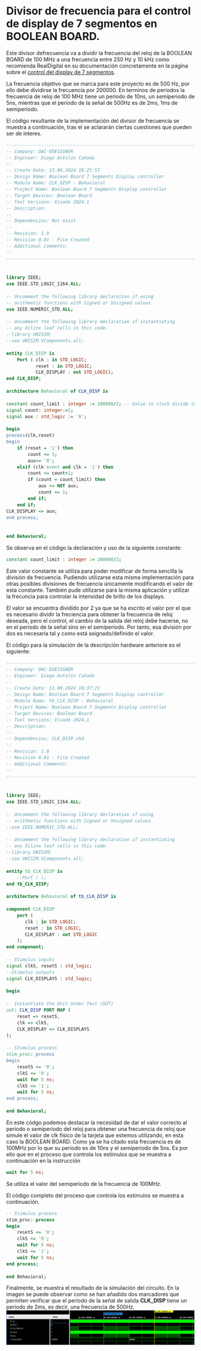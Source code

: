 # **Divisor de frecuencia para el control de display de 7 segmentos en BOOLEAN BOARD.**

Este divisor defrecuencia va a dividir la frecuencia del reloj de la BOOLEAN BOARD de 100 MHz a una frecuencia entre 250 Hz y 10 kHz como recomienda RealDigital en su documentación concretamente en la página sobre el [control del display de 7 segmentos](https://www.realdigital.org/doc/586fb4c3326dcd493a5774b2a6050f41).

La frecuencia objetivo que se marca para este proyecto es de 500 Hz, por ello debe dividirse la frecuencia por 200000. En terminos de periodos la frecuencia de reloj de 100 MHz tiene un periodo de 10ns, un semiperiodo de 5ns, mientras que el periodo de la señal de 500Hz es de 2ms, 1ms de semiperiodo. 

El código resultante de la implementación del divisor de frecuencia se muestra a continuación, tras el se aclararán ciertas cuestiones que pueden ser de interes.

```VHDL
----------------------------------------------------------------------------------
-- Company: DAC-EDESIGNER
-- Engineer: Diego Antolín Cañada
-- 
-- Create Date: 13.08.2024 18:25:57
-- Design Name: Boolean Board 7 Segments Display controller
-- Module Name: CLK_DISP - Behavioral
-- Project Name: Boolean Board 7 Segments Display controller
-- Target Devices: Boolean Board
-- Tool Versions: Vivado 2024.1
-- Description: 
-- 
-- Dependencies: Not exist
-- 
-- Revision: 1.0
-- Revision 0.01 - File Created
-- Additional Comments:
-- 
----------------------------------------------------------------------------------


library IEEE;
use IEEE.STD_LOGIC_1164.ALL;

-- Uncomment the following library declaration if using
-- arithmetic functions with Signed or Unsigned values
use IEEE.NUMERIC_STD.ALL;

-- Uncomment the following library declaration if instantiating
-- any Xilinx leaf cells in this code.
--library UNISIM;
--use UNISIM.VComponents.all;

entity CLK_DISP is
    Port ( clk : in STD_LOGIC;
           reset : in STD_LOGIC;
           CLK_DISPLAY : out STD_LOGIC);
end CLK_DISP;

architecture Behavioral of CLK_DISP is

constant count_limit : integer := 200000/2; -- Value to clock divide to achieve a frequenvy of 500Hz, could be modified. It is divided by to because 200000 make reference to the period and the clk wave sould be change each semi period.
signal count: integer:=1;
signal aux : std_logic := '0';

begin
process(clk,reset)
begin
    if (reset = '1') then
        count <= 1;
        aux<= '0';
    elsif (clk'event and clk = '1') then
        count <= count+1;
        if (count = count_limit) then
            aux <= NOT aux;
            count <= 1;
        end if;
    end if;
CLK_DISPLAY <= aux;
end process;


end Behavioral;

```

Se observa en el código la declaración y uso de la siguiente constante:
```VHDL
constant count_limit : integer := 200000/2;
``` 

Este valor constante se utiliza para poder modificar de forma sencilla la división de frecuencia. Pudiendo utilizarse esta misma implementación para otras posibles divisiones de frecuencia únicamente modificando el valor de esta constante. También pude utilizarse para la misma aplicación y utilizar la frecuncia para controlar la intensidad de brillo de los displays.

El valor se encuentra dividido por 2 ya que se ha escrito el valor por el que es necesario dividir la freciencia para obtener la frecuencia de reloj deseada, pero el control, el cambio de la salida del reloj debe hacerse, no en el periodo de la señal sino en el semiperiodo. Por tanto, esa división por dos es necesaria tal y como está asignado/definido el valor.

El código para la simulación de la descripción hardware anteriore es el siguiente:

```VHDL
----------------------------------------------------------------------------------
-- Company: DAC-EDESIGNER
-- Engineer: Diego Antolín Cañada
-- 
-- Create Date: 13.08.2024 18:37:21
-- Design Name: Boolean Board 7 Segments Display controller
-- Module Name: tb_CLK_DISP - Behavioral
-- Project Name: Boolean Board 7 Segments Display controller
-- Target Devices: Boolean Board
-- Tool Versions: Vivado 2024.1
-- Description: 
-- 
-- Dependencies: CLK_DISP.vhd
-- 
-- Revision: 1.0
-- Revision 0.01 - File Created
-- Additional Comments:
-- 
----------------------------------------------------------------------------------


library IEEE;
use IEEE.STD_LOGIC_1164.ALL;

-- Uncomment the following library declaration if using
-- arithmetic functions with Signed or Unsigned values
--use IEEE.NUMERIC_STD.ALL;

-- Uncomment the following library declaration if instantiating
-- any Xilinx leaf cells in this code.
--library UNISIM;
--use UNISIM.VComponents.all;

entity tb_CLK_DISP is
    --Port ( );
end tb_CLK_DISP;

architecture Behavioral of tb_CLK_DISP is

component CLK_DISP
    port (
       clk : in STD_LOGIC;
       reset : in STD_LOGIC;
       CLK_DISPLAY : out STD_LOGIC
    );
end component;

-- Stimulus inputs
signal clkS, resetS : std_logic;
--Stimulus outputs
signal CLK_DISPLAYS : std_logic;

begin

-- Instantiate the Unit Under Test (UUT)
uut: CLK_DISP PORT MAP (
    reset => resetS,
    clk => clkS,
    CLK_DISPLAY => CLK_DISPLAYS
);

-- Stimulus process
stim_proc: process
begin
    resetS <= '0';
    clkS <= '0';
    wait for 5 ns;
    clkS <= '1';
    wait for 5 ns;
end process;

end Behavioral;
```

En este códgo podemos destacar la necesidad de dar el valor correcto al periodo o semiperiodo del reloj para obtener una frecuencia de reloj que simule  el valor de clk físico de la tarjeta que estemos utilizando, en esta caso la BOOLEAN BOARD. Como ya se ha citado esta frecuencia es de 100MHz por lo que su periodo es de 10ns y el semiperiodo de 5ns. Es por ello que en el proceso que controla los estímulos que se muestra a continuación en la instrucción 
```VHDL 
wait for 5 ns;
``` 
Se utiliza el valor del semiperiodo de la frecuencia de 100MHz.

El código completo del proceso que controla los estimulos se muestra a continuación.
```VHDL
-- Stimulus process
stim_proc: process
begin
    resetS <= '0';
    clkS <= '0';
    wait for 5 ns;
    clkS <= '1';
    wait for 5 ns;
end process;

end Behavioral;
```
Finalmente, se muestra el resultado de la simulación del circuito. En la imagen se puede observar como se han añadido dos marcadores que permiten verificar que el periodo de la señal de salida **CLK_DISP** tiene un periodo de 2ms, es decir, una frecuencia de 500Hz.
![Gráfica de simulación](/images/sim_freq_divider.png "Simulación del divisor de frecuencia para la obtención del reloj del control del Display de 7 segmentos.")